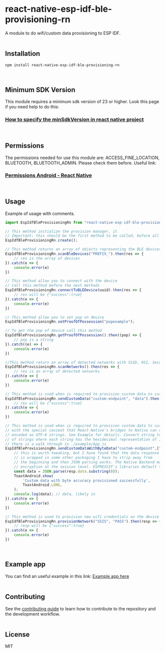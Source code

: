 # react-native-esp-idf-ble-provisioning-rn

A module to do wifi/custom data provisioning to ESP IDF.
<br/><br/>

## Installation

```sh
npm install react-native-esp-idf-ble-provisioning-rn
```
<br/>

## Minimum SDK Version

This module requires a minimum sdk version of 23 or higher. Look this page if you need help to do this:
### [How to specify the minSdkVersion in react native project](https://stackoverflow.com/questions/51503218/how-to-specify-the-minsdkversion-in-react-native-project)
<br/>

## Permissions

The permissions needed for use this module are: ACCESS_FINE_LOCATION, BLUETOOTH, BLUETOOTH_ADMIN. Please check them before. Useful link:
### [Permissions Android - React Native](https://reactnative.dev/docs/permissionsandroid)
<br/>

## Usage
Example of usage with comments.

```js
import EspIdfBleProvisioningRn from "react-native-esp-idf-ble-provisioning-rn";

// This method initialize the provision manager, it
// Important: this should be the first method to be called, before all others
EspIdfBleProvisioningRn.create();

// This method returns an array of objects representing the BLE devices detected by the phone
EspIdfBleProvisioningRn.scanBleDevices("PREFIX_").then(res => {
    // res is the array of devices
}).catch(e => {
    console.error(e)
})

// This method allow you to connect with the device
// Call this method before the next methods
EspIdfBleProvisioningRn.connectToBLEDevice(uuid).then(res => {
    // res will be {"success":true}
}).catch(e => {
    console.error(e)
})

// This method allow you to set pop on device
EspIdfBleProvisioningRn.setProofOfPossession("popexample");

// To get the pop of device call this method
EspIdfBleProvisioningRn.getProofOfPossession().then((pop) => {
    // pop is a string
}).catch((e) => {
    console.error(e)
})

//This method return an array of detected networks with SSID, RSI, Security type and Password (often empty)
EspIdfBleProvisioningRn.scanNetworks().then(res => {
    // res is an array of detected networks
}).catch(e => {
    console.error(e)
})

// This method is used when is required to provision custom data to custom endpoints
EspIdfBleProvisioningRn.sendCustomData("custom-endpoint", "data").then(resp => {
    // res will be {"success":true}
}).catch(e => {
    console.error(e)
})

// This method is used when is required to provision custom data to custom endpoints
// with the special cavieat that React-Native's bridges to Native can destroy binary data
// encoded as UTF-8 strings. See Example for details. Convert string to JS's Uint8Array, then to an array 
// of strings where each string has the hexidecimal representation of its corresponding byte
// there is a walk through in ./example/App.js
EspIdfBleProvisioningRn.sendCustomDataWithByteData("custom-endpoint",["0", "FF", "52"]).then(resp => {
    // this is worth tweaking, but I have found that the data response
    // is wrapped in some other packaging I have to strip away from
    // the beginning and then JSON parsing works. The Native Backend manages
    // encryption at the session level. ESPRESSIF's libraries default to security_1 (as opposed to 0)
    const data = JSON.parse(resp.data.substring(8));
    ToastAndroid.show(
        'Custom data with byte accuracy provisioned successfully',
        ToastAndroid.LONG,
    );
    console.log(data); // data, likely in 
}).catch(e => {
    console.error(e)
})

// This method is used to provision new wifi credentials on the device
EspIdfBleProvisioningRn.provisionNetwork("SSIS", "PASS").then(resp => {
    // resp will be {"success":true}
}).catch(e => {
    console.error(e)
})

```
<br/>

## Example app

You can find an useful example in this link: [Example app here](https://github.com/manbomb/esp-idf-ble-provisioning-rn/tree/master/example)
<br/><br/>
## Contributing

See the [contributing guide](CONTRIBUTING.md) to learn how to contribute to the repository and the development workflow.
<br/><br/>
## License

MIT

